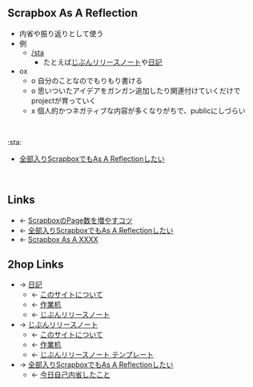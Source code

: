 ## Scrapbox As A Reflection
- 内省や振り返りとして使う
- 例
    - [/sta](https://scrapbox.io/sta)
        - たとえば[じぶんリリースノート](じぶんリリースノート.md)や[日記](日記.md)
- ox
    - o 自分のことなのでもりもり書ける
    - o 思いついたアイデアをガンガン追加したり関連付けていくだけでprojectが育っていく
    - x 個人的かつネガティブな内容が多くなりがちで、publicにしづらい

<br>

:sta:

- [全部入りScrapboxでもAs A Reflectionしたい](全部入りScrapboxでもAs_A_Reflectionしたい.md)

<br>

## Links
- ← [ScrapboxのPage数を増やすコツ](ScrapboxのPage数を増やすコツ.md)
- ← [全部入りScrapboxでもAs A Reflectionしたい](全部入りScrapboxでもAs_A_Reflectionしたい.md)
- ← [Scrapbox As A XXXX](Scrapbox_As_A_XXXX.md)

## 2hop Links
- → [日記](日記.md)
    - ← [このサイトについて](このサイトについて.md)
    - ← [作業机](作業机.md)
    - ← [じぶんリリースノート](じぶんリリースノート.md)
- → [じぶんリリースノート](じぶんリリースノート.md)
    - ← [このサイトについて](このサイトについて.md)
    - ← [作業机](作業机.md)
    - ← [じぶんリリースノート テンプレート](じぶんリリースノート_テンプレート.md)
- → [全部入りScrapboxでもAs A Reflectionしたい](全部入りScrapboxでもAs_A_Reflectionしたい.md)
    - ← [今日自己内省したこと](今日自己内省したこと.md)

